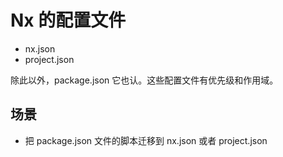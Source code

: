 # Nx 的配置文件
- nx.json
- project.json

除此以外，package.json 它也认。这些配置文件有优先级和作用域。

## 场景
- 把 package.json 文件的脚本迁移到 nx.json 或者 project.json